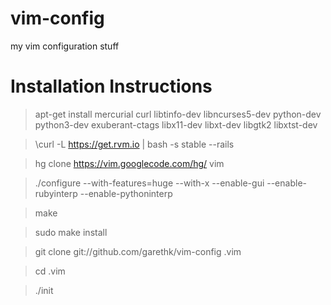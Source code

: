 vim-config
==========

my vim configuration stuff

Installation Instructions
===================

> apt-get install mercurial curl libtinfo-dev libncurses5-dev python-dev python3-dev exuberant-ctags libx11-dev libxt-dev libgtk2 libxtst-dev 

> \curl -L https://get.rvm.io | bash -s stable --rails

> hg clone https://vim.googlecode.com/hg/ vim

> ./configure --with-features=huge --with-x --enable-gui --enable-rubyinterp --enable-pythoninterp

> make

> sudo make install

> git clone git://github.com/garethk/vim-config .vim

> cd .vim

> ./init
